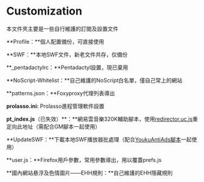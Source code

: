 Customization
=============
本文件夾主要是一些自行維護的訂閱及設置文件

**Profile：**個人配置備份，可直接使用

**SWF：**本地SWF文件，新老文件共存，仅備份

**_pentadactylrc：**Pentadactyl設置，現已棄用

**NoScript-Whitelist：**自己維護的NoScript白名單，僅自己常上的網站

**patterns.json：**Foxyproxy代理列表導出

**prolasso.ini:** Prolasso進程管理軟件設置

**pt_index.js**（已失效）**：**網易雲音樂320K輔助腳本，使用[redirector.uc.js][1]重定向此地址（需配合GM腳本一起使用）

**UpdateSWF：**下載本地SWF播放器批處理（配合[YoukuAntiAds腳本][2]一起使用）

**user.js：**Firefox用戶參數，常用參數導出，用以覆蓋prefs.js

**國內網站悬浮及色情圖片——EHH規則：**自己維護的EHH隱藏規則


  [1]: https://github.com/dupontjoy/userChromeJS/blob/master/UCJSFiles/Redirector_ModOos.uc.js
  [2]: https://github.com/dupontjoy/userChromeJS/blob/master/userContent/youkuantiads_ModD.uc.js